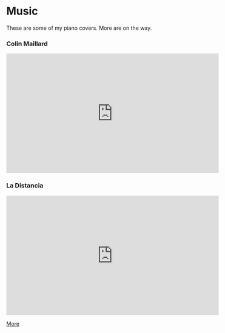 # Music

These are some of my piano covers.
More are on the way.

### Colin Maillard

<div class="embed-responsive embed-responsive-16by9">
<iframe class="embed-responsive-item" width="560" height="315" src="https://www.youtube.com/embed/S5_cf7uWQ8A" frameborder="0" allow="autoplay; encrypted-media" allowfullscreen></iframe>
</div>

### La Distancia

<div class="embed-responsive embed-responsive-16by9">
<iframe class="embed-responsive-item" width="560" height="315" src="https://www.youtube.com/embed/Udp3ciM3vFU" frameborder="0" allow="autoplay; encrypted-media" allowfullscreen></iframe>
</div>

<div class="text-center">
	<p>
		<a class="btn btn-default" href="https://www.youtube.com/user/MarcosLopezMusic/">More</a>
	</p>
</div>
